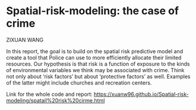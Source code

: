 # Spatial-risk-modeling: the case of crime
ZIXUAN WANG

In this report, the goal is to build on the spatial risk predictive model and create a tool that Police can use to more efficiently allocate their limited resources. Our hypothesis is that risk is a function of exposure to the kinds of environmental variables we think may be associated with crime. 
Think not only about ‘risk factors’ but about ‘protective factors’ as well. 
Examples of the latter might include churches and recreation centers.

Link for the whole code and report: https://xuanw96.github.io/Spatial-risk-modeling/spatail%20risk%20cirme.html
